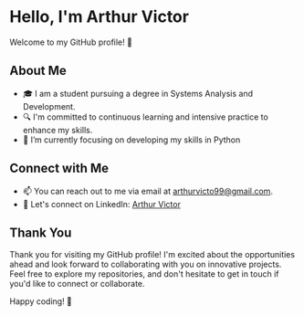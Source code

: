 # Hello, I'm Arthur Victor

Welcome to my GitHub profile! 👋

## About Me

- 🎓 I am a student pursuing a degree in Systems Analysis and Development.
- 🔍 I'm committed to continuous learning and intensive practice to enhance my skills.
- 🌱 I’m currently focusing on developing my skills in Python

## Connect with Me

- 📫 You can reach out to me via email at [arthurvicto99@gmail.com](mailto:arthurvicto99@gmail.com).
- 💬 Let's connect on LinkedIn: [Arthur Victor](https://www.linkedin.com/in/arthur-victor-b82775173)

## Thank You

Thank you for visiting my GitHub profile! I'm excited about the opportunities ahead and look forward to collaborating with you on innovative projects. Feel free to explore my repositories, and don't hesitate to get in touch if you'd like to connect or collaborate.

Happy coding! 🚀

